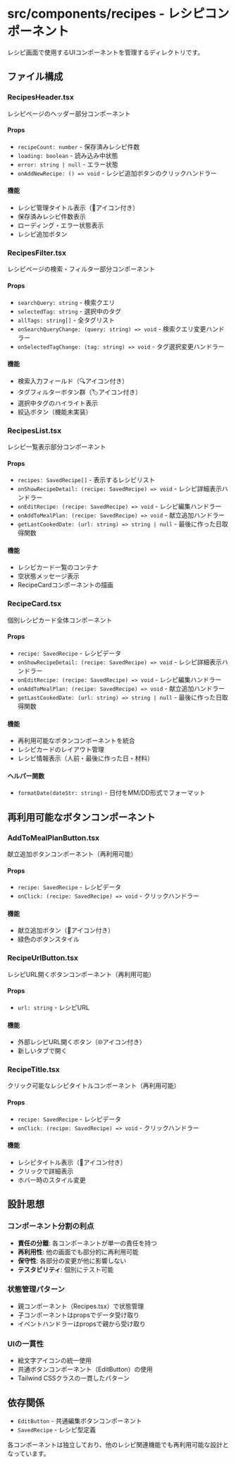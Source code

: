 # src/components/recipes - レシピコンポーネント

レシピ画面で使用するUIコンポーネントを管理するディレクトリです。

## ファイル構成

### RecipesHeader.tsx
レシピページのヘッダー部分コンポーネント

#### Props
- `recipeCount: number` - 保存済みレシピ件数
- `loading: boolean` - 読み込み中状態
- `error: string | null` - エラー状態
- `onAddNewRecipe: () => void` - レシピ追加ボタンのクリックハンドラー

#### 機能
- レシピ管理タイトル表示（🍳アイコン付き）
- 保存済みレシピ件数表示
- ローディング・エラー状態表示
- レシピ追加ボタン

### RecipesFilter.tsx
レシピページの検索・フィルター部分コンポーネント

#### Props
- `searchQuery: string` - 検索クエリ
- `selectedTag: string` - 選択中のタグ
- `allTags: string[]` - 全タグリスト
- `onSearchQueryChange: (query: string) => void` - 検索クエリ変更ハンドラー
- `onSelectedTagChange: (tag: string) => void` - タグ選択変更ハンドラー

#### 機能
- 検索入力フィールド（🔍アイコン付き）
- タグフィルターボタン群（🏷️アイコン付き）
- 選択中タグのハイライト表示
- 絞込ボタン（機能未実装）

### RecipesList.tsx
レシピ一覧表示部分コンポーネント

#### Props
- `recipes: SavedRecipe[]` - 表示するレシピリスト
- `onShowRecipeDetail: (recipe: SavedRecipe) => void` - レシピ詳細表示ハンドラー
- `onEditRecipe: (recipe: SavedRecipe) => void` - レシピ編集ハンドラー
- `onAddToMealPlan: (recipe: SavedRecipe) => void` - 献立追加ハンドラー
- `getLastCookedDate: (url: string) => string | null` - 最後に作った日取得関数

#### 機能
- レシピカード一覧のコンテナ
- 空状態メッセージ表示
- RecipeCardコンポーネントの描画

### RecipeCard.tsx
個別レシピカード全体コンポーネント

#### Props
- `recipe: SavedRecipe` - レシピデータ
- `onShowRecipeDetail: (recipe: SavedRecipe) => void` - レシピ詳細表示ハンドラー
- `onEditRecipe: (recipe: SavedRecipe) => void` - レシピ編集ハンドラー
- `onAddToMealPlan: (recipe: SavedRecipe) => void` - 献立追加ハンドラー
- `getLastCookedDate: (url: string) => string | null` - 最後に作った日取得関数

#### 機能
- 再利用可能なボタンコンポーネントを統合
- レシピカードのレイアウト管理
- レシピ情報表示（人前・最後に作った日・材料）

#### ヘルパー関数
- `formatDate(dateStr: string)` - 日付をMM/DD形式でフォーマット

## 再利用可能なボタンコンポーネント

### AddToMealPlanButton.tsx
献立追加ボタンコンポーネント（再利用可能）

#### Props
- `recipe: SavedRecipe` - レシピデータ
- `onClick: (recipe: SavedRecipe) => void` - クリックハンドラー

#### 機能
- 献立追加ボタン（📅アイコン付き）
- 緑色のボタンスタイル

### RecipeUrlButton.tsx
レシピURL開くボタンコンポーネント（再利用可能）

#### Props
- `url: string` - レシピURL

#### 機能
- 外部レシピURL開くボタン（🌐アイコン付き）
- 新しいタブで開く

### RecipeTitle.tsx
クリック可能なレシピタイトルコンポーネント（再利用可能）

#### Props
- `recipe: SavedRecipe` - レシピデータ
- `onClick: (recipe: SavedRecipe) => void` - クリックハンドラー

#### 機能
- レシピタイトル表示（📄アイコン付き）
- クリックで詳細表示
- ホバー時のスタイル変更

## 設計思想

### コンポーネント分割の利点
- **責任の分離**: 各コンポーネントが単一の責任を持つ
- **再利用性**: 他の画面でも部分的に再利用可能
- **保守性**: 各部分の変更が他に影響しない
- **テスタビリティ**: 個別にテスト可能

### 状態管理パターン
- 親コンポーネント（Recipes.tsx）で状態管理
- 子コンポーネントはpropsでデータ受け取り
- イベントハンドラーはpropsで親から受け取り

### UIの一貫性
- 絵文字アイコンの統一使用
- 共通ボタンコンポーネント（EditButton）の使用
- Tailwind CSSクラスの一貫したパターン

## 依存関係
- `EditButton` - 共通編集ボタンコンポーネント
- `SavedRecipe` - レシピ型定義

各コンポーネントは独立しており、他のレシピ関連機能でも再利用可能な設計となっています。